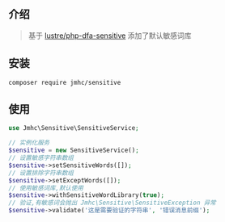 ## 介绍

> 基于 [lustre/php-dfa-sensitive](#https://github.com/FireLustre/php-dfa-sensitive) 添加了默认敏感词库

## 安装

```shell
composer require jmhc/sensitive
```

## 使用

```php
use Jmhc\Sensitive\SensitiveService;

// 实例化服务
$sensitive = new SensitiveService();
// 设置敏感字符串数组
$sensitive->setSensitiveWords([]);
// 设置排除字符串数组
$sensitive->setExceptWords([]);
// 使用敏感词库,默认使用
$sensitive->withSensitiveWordLibrary(true);
// 验证,有敏感词会抛出 Jmhc\Sensitive\SensitiveException 异常
$sensitive->validate('这是需要验证的字符串', '错误消息前缀');
```